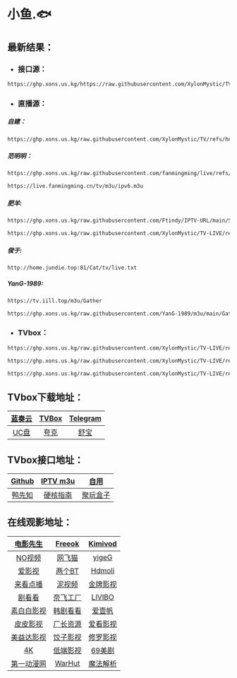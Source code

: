 # 小鱼.🐟

## 最新结果：

- ### 接口源：

```bash
https://ghp.xons.us.kg/https://raw.githubusercontent.com/XylonMystic/TV-LIVE/refs/heads/main/config/contents.txt
```

- ### 直播源：

##### 自建：

```bash
https://ghp.xons.us.kg/raw.githubusercontent.com/XylonMystic/TV/refs/heads/master/output/result.txt
```

<!-- ```bash
https://ghp.xons.us.kg/raw.githubusercontent.com/XylonMystic/TV-LIVE/refs/heads/main/itv/itvlist.txt
``` -->

##### 范明明：

```bash
https://ghp.xons.us.kg/raw.githubusercontent.com/fanmingming/live/refs/heads/main/tv/m3u/itv.m3u
```

```bash
https://live.fanmingming.cn/tv/m3u/ipv6.m3u
```

##### 肥羊:

```bash
https://ghp.xons.us.kg/raw.githubusercontent.com/Ftindy/IPTV-URL/main/SXYD.m3u
```

```bash
https://ghp.xons.us.kg/raw.githubusercontent.com/XylonMystic/TV-LIVE/refs/heads/main/tvbox/sac/sac.json
```

##### 俊于:

```bash
http://home.jundie.top:81/Cat/tv/live.txt
```

##### YanG-1989:

```bash
https://tv.iill.top/m3u/Gather
```

```bash
https://ghp.xons.us.kg/raw.githubusercontent.com/YanG-1989/m3u/main/Gather.m3u
```

- ### TVbox：

```bash
https://ghp.xons.us.kg/raw.githubusercontent.com/XylonMystic/TV-LIVE/refs/heads/main/tvbox/loadrp.txt
```

```bash
https://ghp.xons.us.kg/raw.githubusercontent.com/XylonMystic/TV-LIVE/refs/heads/main/tvbox/wind.txt
```

```bash
https://ghp.xons.us.kg/raw.githubusercontent.com/XylonMystic/TV-LIVE/refs/heads/main/tvbox/pg/jsm.json
```

## TVbox下载地址：

<!-- | Syntax    | Description |  Text   | -->
| [蓝奏云](https://ufoclz.lanzouj.com/b00zboiwb)    | [TVBox](https://github.com/o0HalfLife0o/TVBoxOSC/releases)    | [Telegram](https://t.me/fongmi_release)  |
| :----:    |   :----:  |     :----: |
| [UC盘](https://drive.uc.cn/s/8efe230949314)       | [夸克](https://pan.quark.cn/s/d6d3c240d58e)                   | [舒宝](https://span.shubao.site/)         |

## TVbox接口地址：

<!-- | Syntax      | Description |  Text     | -->
| [Github](https://github.com/gaotianliuyun/gao)      | [IPTV m3u](https://linux.do/t/topic/122610)                   | [自用](https://xylonmystic.github.io/TV-LIVE/)           |
| :----:        |    :----:   |         :----: |
| [鸭先知](https://www.yxzhi.com/9257.html)           | [硬核指南](https://yinghe.app/yingshicang-jiekou/)             | [聚玩盒子](https://www.juwanhezi.com/other/jsonlist)      |

## 在线观影地址：

| [电影先生](https://dianyi.ng/)                  | [Freeok](https://www.freeok.la/)           | [Kimivod](https://kimivod.com/)               |
|  :----:                                        |    :----:                                   |          :----:                              |
| [NO视频](https://www.novipnoad.net/)            | [网飞猫](https://www.ncat1.app/)            | [yigeG](https://ygg01.com/)                  |
| [爱影视](https://www.wiys.lol/)                 | [两个BT](https://www.bttwo.me/)             | [Hdmoli](https://www.hdmoli.pro/)            |
| [来看点播](https://lkvod.me/)                   | [泥视频](https://www.nivod.vip/)            | [金牌影视](https://www.6umkq9b.com/)          |
| [剧看看](https://www.jukankan.tv/)              | [奈飞工厂](https://www.netflixgc.com/)      | [LIVIBO](https://www.libvio.vip/)            |
| [素白白影视](https://www.subaibaiys.com/)       | [韩剧看看](https://www.hanjukankan.com/)     | [爱壹帆](https://www.iyf.lv/)                |
| [皮皮影视](https://www.pipi15.tv/)              | [厂长资源](https://www.czzy77.com/)          | [爱看影视](https://www.akys.info/)           |
| [美益达影视](https://www.meiyd12.com/)          | [饺子影视](https://www.jiaozi.me/)           | [修罗影视](https://www.xlys01.com/)          |
| [4K](https://4k-av.com/)                       | [低端影视](https://ddys.pro/)                 | [69美剧](https://www.69mj.com/)             |
| [第一动漫网](https://www.1dm2.cc/)              | [WarHut](https://v.warhut.cn/)               | [魔法解析](https://wantwatch.me/)            |